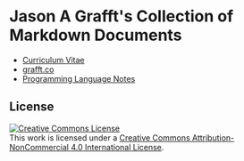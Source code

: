# Jason A Grafft's Collection of Markdown Documents
- [Curriculum Vitae][cv]
- [grafft.co][grafftco]
- [Programming Language Notes][pln]

## License
<a rel="license" href="http://creativecommons.org/licenses/by-nc/4.0/"><img alt="Creative Commons License" style="border-width:0" src="https://i.creativecommons.org/l/by-nc/4.0/88x31.png" /></a><br />This work is licensed under a <a rel="license" href="http://creativecommons.org/licenses/by-nc/4.0/">Creative Commons Attribution-NonCommercial 4.0 International License</a>.

[cv]: cv/JasonAGrafft_CV.md
[grafftco]: grafft_co/
[pln]: programming_language_notes/

